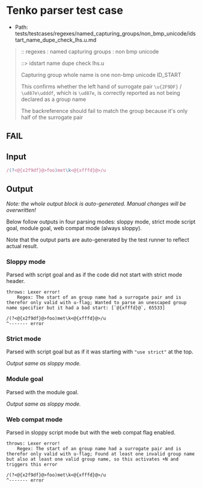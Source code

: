 # Tenko parser test case

- Path: tests/testcases/regexes/named_capturing_groups/non_bmp_unicode/idstart_name_dupe_check_lhs.u.md

> :: regexes : named capturing groups : non bmp unicode
>
> ::> idstart name dupe check lhs.u
>
> Capturing group whole name is one non-bmp unicode ID_START
>
> This confirms whether the left hand of surrogate pair `\u{2F9DF}` / `\ud87e\udddf`, which is `\ud87e`, is correctly reported as not being declared as a group name
>
> The backreference should fail to match the group because it's only half of the surrogate pair

## FAIL

## Input

`````js
/(?<@{x2f9df}@>foo)met\k<@{xfffd}@>/u
`````

## Output

_Note: the whole output block is auto-generated. Manual changes will be overwritten!_

Below follow outputs in four parsing modes: sloppy mode, strict mode script goal, module goal, web compat mode (always sloppy).

Note that the output parts are auto-generated by the test runner to reflect actual result.

### Sloppy mode

Parsed with script goal and as if the code did not start with strict mode header.

`````
throws: Lexer error!
    Regex: The start of an group name had a surrogate pair and is therefor only valid with u-flag; Wanted to parse an unescaped group name specifier but it had a bad start: [`@{xfffd}@`, 65533]

/(?<@{x2f9df}@>foo)met\k<@{xfffd}@>/u
^------- error
`````

### Strict mode

Parsed with script goal but as if it was starting with `"use strict"` at the top.

_Output same as sloppy mode._

### Module goal

Parsed with the module goal.

_Output same as sloppy mode._

### Web compat mode

Parsed in sloppy script mode but with the web compat flag enabled.

`````
throws: Lexer error!
    Regex: The start of an group name had a surrogate pair and is therefor only valid with u-flag; Found at least one invalid group name but also at least one valid group name, so this activates +N and triggers this error

/(?<@{x2f9df}@>foo)met\k<@{xfffd}@>/u
^------- error
`````

